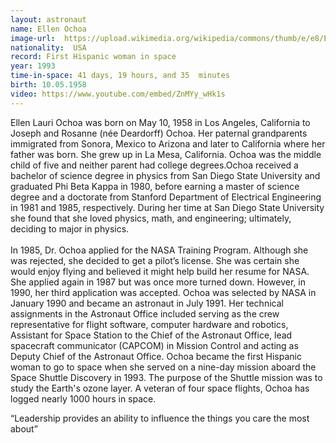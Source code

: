 ```yaml
---
layout: astronaut
name: Ellen Ochoa 
image-url:  https://upload.wikimedia.org/wikipedia/commons/thumb/e/e8/Ellen_Ochoa.jpg/440px-Ellen_Ochoa.jpg
nationality:  USA
record: First Hispanic woman in space
year: 1993
time-in-space: 41 days, 19 hours, and 35  minutes
birth: 10.05.1958
video: https://www.youtube.com/embed/ZnMYy_wHk1s
---
```


Ellen Lauri Ochoa was born on May 10, 1958 in Los Angeles, California to Joseph and Rosanne (née Deardorff) Ochoa. Her paternal grandparents immigrated from Sonora, Mexico to Arizona and later to California where her father was born. She grew up in La Mesa, California. Ochoa was the middle child of five and neither parent had college degrees.Ochoa received a bachelor of science degree in physics from San Diego State University and graduated Phi Beta Kappa in 1980, before earning a master of science degree and a doctorate from Stanford Department of Electrical Engineering in 1981 and 1985, respectively. During her time at San Diego State University she found that she loved physics, math, and engineering; ultimately, deciding to major in physics.
<br>
<br> 
In 1985, Dr. Ochoa applied for the NASA Training Program. Although she was rejected, she decided to get a pilot’s license. She was certain she would enjoy flying and believed it might help build her resume for NASA. She applied again in 1987 but was once more turned down. However, in 1990, her third application was accepted. Ochoa was selected by NASA in January 1990 and became an astronaut in July 1991. Her technical assignments in the Astronaut Office included serving as the crew representative for flight software, computer hardware and robotics, Assistant for Space Station to the Chief of the Astronaut Office, lead spacecraft communicator (CAPCOM) in Mission Control and acting as Deputy Chief of the Astronaut Office. Ochoa became the first Hispanic  woman to go to space when she served on a nine-day mission aboard the Space Shuttle Discovery  in 1993. The purpose of the Shuttle mission was to study the Earth's ozone layer. A veteran of four space flights, Ochoa has logged nearly 1000 hours in space.

<div class="quotes">
“Leadership provides an ability to influence the things you care the most about”
</div>
